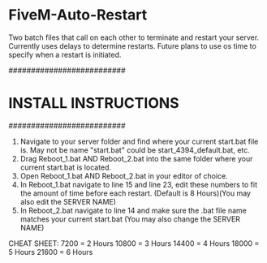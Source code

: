 # FiveM-Auto-Restart
Two batch files that call on each other to terminate and restart your server.
Currently uses delays to determine restarts. Future plans to use os time to specify when a restart is initiated. 


##########################
#  INSTALL INSTRUCTIONS  #
##########################

1) Navigate to your server folder and find where your current start.bat file is. May not be name "start.bat" could be start_4394_default.bat, etc.
2) Drag Reboot_1.bat AND Reboot_2.bat into the same folder where your current start.bat is located.
3) Open Reboot_1.bat AND Reboot_2.bat in your editor of choice.
4) In Reboot_1.bat navigate to line 15 and line 23, edit these numbers to fit the amount of time before each restart. (Default is 8 Hours)(You may also edit the SERVER NAME)
5) In Reboot_2.bat navigate to line 14 and make sure the .bat file name matches your current start.bat (You may also change the SERVER NAME)

CHEAT SHEET:
7200  = 2 Hours
10800 = 3 Hours
14400 = 4 Hours
18000 = 5 Hours
21600 = 6 Hours
